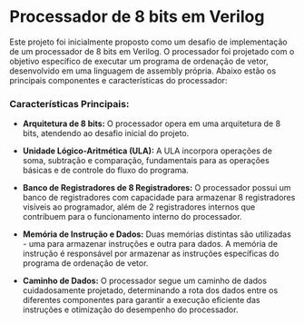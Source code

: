 # Processador de 8 bits em Verilog

Este projeto foi inicialmente proposto como um desafio de implementação de um processador de 8 bits em Verilog. O processador foi projetado com o objetivo específico de executar um programa de ordenação de vetor, desenvolvido em uma linguagem de assembly própria. Abaixo estão os principais componentes e características do processador:

### Características Principais:

- **Arquitetura de 8 bits:**
  O processador opera em uma arquitetura de 8 bits, atendendo ao desafio inicial do projeto.
  
- **Unidade Lógico-Aritmética (ULA):**
  A ULA incorpora operações de soma, subtração e comparação, fundamentais para as operações básicas e de controle do fluxo do programa.

- **Banco de Registradores de 8 Registradores:**
  O processador possui um banco de registradores com capacidade para armazenar 8 registradores visíveis ao programador, além de 2 registradores internos que contribuem para o funcionamento interno do processador.

- **Memória de Instrução e Dados:**
  Duas memórias distintas são utilizadas - uma para armazenar instruções e outra para dados. A memória de instrução é responsável por armazenar as instruções específicas do programa de ordenação de vetor.

- **Caminho de Dados:**
  O processador segue um caminho de dados cuidadosamente projetado, determinando a rota dos dados entre os diferentes componentes para garantir a execução eficiente das instruções e otimização do desempenho do processador.
